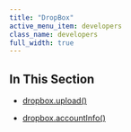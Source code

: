 ```yaml
---
title: "DropBox"
active_menu_item: developers
class_name: developers
full_width: true
---
```



## In This Section

 - [dropbox.upload()](/developers/documentation/scripting-apis/server-side-api/dropbox-object/dropboxupload)

 - [dropbox.accountInfo()](/developers/documentation/scripting-apis/server-side-api/dropbox-object/dropboxacinfo)
 
